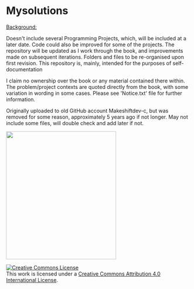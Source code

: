 # Mysolutions

<u>Background:</u>

Doesn't include several Programming Projects, which, will be included at a later date. Code could also be improved for some of the projects. The repository will be updated as I work through the book, and improvements made on subsequent iterations. Folders and files to be re-organised upon first revision. This repository is, mainly, intended for the purposes of self-documentation

I claim no ownership over the book or any material contained there within. The problem/project contexts are quoted directly from the book, with some variation in wording in some cases. Please see 'Notice.txt' file for further information.

Originally uploaded to old GitHub account Makeshiftdev-c, but was removed for some reason, approximately 5 years ago if not longer. May not include some files, will double check and add later if not.

<img src="Image/book_image.jpg" width="300" height="350">

<a rel="license" href="http://creativecommons.org/licenses/by/4.0/"><img alt="Creative Commons License" style="border-width:0" src="https://i.creativecommons.org/l/by/4.0/88x31.png" /></a><br />This work is licensed under a <a rel="license" href="http://creativecommons.org/licenses/by/4.0/">Creative Commons Attribution 4.0 International License</a>.
